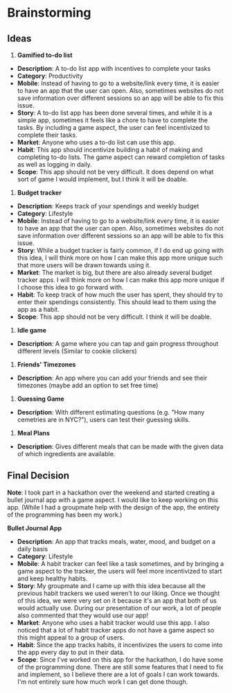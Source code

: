 #  Brainstorming

## Ideas

1. **Gamified to-do list**
- **Description**: A to-do list app with incentives to complete your tasks
- **Category**: Productivity
- **Mobile**: Instead of having to go to a website/link every time, it is easier to have an app that the user can open. Also, sometimes websites do not save information over different sessions so an app will be able to fix this issue.
- **Story**: A to-do list app has been done several times, and while it is a simple app, sometimes it feels like a chore to have to complete the tasks. By including a game aspect, the user can feel incentivized to complete their tasks.
- **Market**: Anyone who uses a to-do list can use this app.
- **Habit**: This app should incentivize building a habit of making and completing to-do lists. The game aspect can reward completion of tasks as well as logging in daily.
- **Scope**: This app should not be very difficult. It does depend on what sort of game I would implement, but I think it will be doable.

1. **Budget tracker**
- **Description**: Keeps track of your spendings and weekly budget
- **Category**: Lifestyle
- **Mobile**: Instead of having to go to a website/link every time, it is easier to have an app that the user can open. Also, sometimes websites do not save information over different sessions so an app will be able to fix this issue.
- **Story**: While a budget tracker is fairly common, if I do end up going with this idea, I will think more on how I can make this app more unique such that more users will be drawn towards using it.
- **Market**: The market is big, but there are also already several budget tracker apps. I will think more on how I can make this app more unique if I choose this idea to go forward with.
- **Habit**: To keep track of how much the user has spent, they should try to enter their spendings consistently. This should lead to them using the app as a habit.
- **Scope**: This app should not be very difficult. I think it will be doable.

1. **Idle game**
- **Description**: A game where you can tap and gain progress throughout different levels (Similar to cookie clickers)

1. **Friends' Timezones**
- **Description**: An app where you can add your friends and see their timezones (maybe add an option to set free time)

1. **Guessing Game**
- **Description**: With different estimating questions (e.g. "How many cemetries are in NYC?"), users can test their guessing skills.

1. **Meal Plans**
- **Description**: Gives different meals that can be made with the given data of which ingredients are available.

## Final Decision

**Note**: I took part in a hackathon over the weekend and started creating a bullet journal app with a game aspect. I would like to keep working on this app. (While I had a groupmate help with the design of the app, the entirety of the programming has been my work.)

**Bullet Journal App**
- **Description**: An app that tracks meals, water, mood, and budget on a daily basis
- **Category**: Lifestyle
- **Mobile**: A habit tracker can feel like a task sometimes, and by bringing a game aspect to the tracker, the users will feel more incentivized to start and keep healthy habits.
- **Story**: My groupmate and I came up with this idea because all the previous habit trackers we used weren't to our liking. Once we thought of this idea, we were very set on it because it's an app that both of us would actually use. During our presentation of our work, a lot of people also commented that they would use our app!
- **Market**: Anyone who uses a habit tracker would use this app. I also noticed that a lot of habit tracker apps do not have a game aspect so this might appeal to a group of users.
- **Habit**: Since the app tracks habits, it incentivizes the users to come into the app every day to put in their data.
- **Scope**: Since I've worked on this app for the hackathon, I do have some of the programming done. There are still some features that I need to fix and implement, so I believe there are a lot of goals I can work towards. I'm not entirely sure how much work I can get done though.
